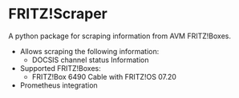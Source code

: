 # FRITZ!Scraper

A python package for scraping information from AVM FRITZ!Boxes.

- Allows scraping the following information:
    - DOCSIS channel status Information
- Supported FRITZ!Boxes:
  - FRITZ!Box 6490 Cable with FRITZ!OS 07.20
- Prometheus integration
